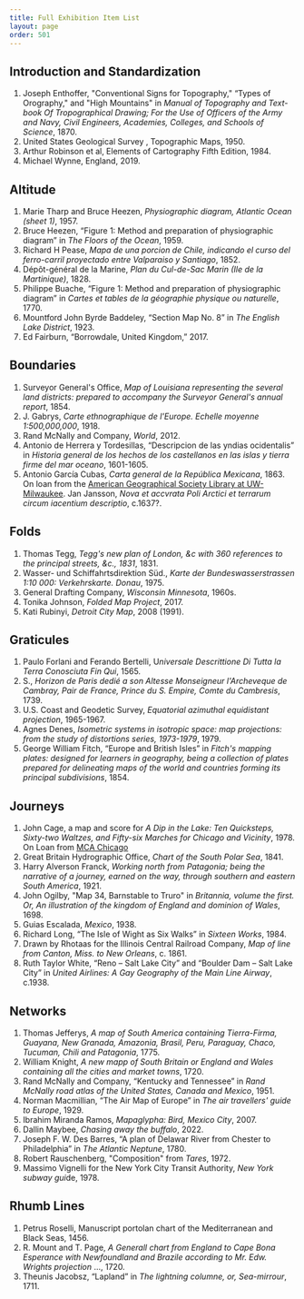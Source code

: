 ```yaml
---
title: Full Exhibition Item List
layout: page
order: 501
---
```


## Introduction and Standardization
1. Joseph Enthoffer, "Conventional Signs for Topography," “Types of Orography," and "High Mountains" in *Manual of Topography and Text-book Of Tropographical Drawing; For the Use of Officers of the Army and Navy, Civil Engineers, Academies, Colleges, and Schools of Science*, 1870.
2. United States Geological Survey , Topographic Maps, 1950.
3. Arthur Robinson et al, Elements of Cartography Fifth Edition, 1984.
4. Michael Wynne, England, 2019.

## Altitude
1. Marie Tharp and Bruce Heezen, *Physiographic diagram, Atlantic Ocean (sheet 1)*, 1957.
2. Bruce Heezen, “Figure 1: Method and preparation of physiographic diagram” in *The Floors of the Ocean*, 1959.
3. Richard H Pease, *Mapa de una porcion de Chile, indicando el curso del ferro-carril proyectado entre Valparaiso y Santiago*, 1852.
4. Dépôt-général de la Marine, *Plan du Cul-de-Sac Marin (Ile de la Martinique)*, 1828.
5. Philippe Buache, “Figure 1: Method and preparation of physiographic diagram” in *Cartes et tables de la géographie physique ou naturelle*, 1770.
6. Mountford John Byrde Baddeley, “Section Map No. 8” in *The English Lake District*, 1923.
7. Ed Fairburn, “Borrowdale, United Kingdom,” 2017.

## Boundaries
1. Surveyor General's Office, *Map of Louisiana representing the several land districts: prepared to accompany the Surveyor General's annual report*, 1854.
2. J. Gabrys, *Carte ethnographique de l'Europe. Echelle moyenne 1:500,000,000*, 1918.
3. Rand McNally and Company, *World*, 2012.
4. Antonio de Herrera y Tordesillas, “Descripcion de las yndias ocidentalis” in *Historia general de los hechos de los castellanos en las islas y tierra firme del mar oceano*, 1601-1605.
5. Antonio García Cubas, *Carta general de la República Mexicana*, 1863. On loan from the [American Geographical Society Library at UW-Milwaukee](https://uwm.edu/libraries/agsl/).
Jan Jansson, *Nova et accvrata Poli Arctici et terrarum circum iacentium descriptio*, c.1637?.

## Folds
1. Thomas Tegg, *Tegg's new plan of London, &c with 360 references to the principal streets, &c., 1831*, 1831.
2. Wasser- und Schiffahrtsdirektion Süd., *Karte der Bundeswasserstrassen 1:10 000: Verkehrskarte. Donau*, 1975.
3. General Drafting Company, *Wisconsin Minnesota*, 1960s.
4. Tonika Johnson, *Folded Map Project*, 2017.
5. Kati Rubinyi, *Detroit City Map*, 2008 (1991).

## Graticules
1. Paulo Forlani and Ferando Bertelli, U*niversale Descrittione Di Tutta la Terra Conosciuta Fin Qui*, 1565.
2. S., *Horizon de Paris dedié a son Altesse Monseigneur l'Archeveque de Cambray, Pair de France, Prince du S. Empire, Comte du Cambresis*, 1739.
3. U.S. Coast and Geodetic Survey, *Equatorial azimuthal equidistant projection*, 1965-1967.
4. Agnes Denes, *Isometric systems in isotropic space: map projections: from the study of distortions series, 1973-1979*, 1979.
5. George William Fitch, “Europe and British Isles” in *Fitch's mapping plates: designed for learners in geography, being a collection of plates prepared for delineating maps of the world and countries forming its principal subdivisions*, 1854.

## Journeys
1. John Cage, a map and score for *A Dip in the Lake: Ten Quicksteps, Sixty-two Waltzes, and Fifty-six Marches for Chicago and Vicinity*, 1978. On Loan from [MCA Chicago](https://mcachicago.org/)
2. Great Britain Hydrographic Office, *Chart of the South Polar Sea*, 1841.
3. Harry Alverson Franck, *Working north from Patagonia; being the narrative of a journey, earned on the way, through southern and eastern South America*, 1921.
4. John Ogilby, "Map 34, Barnstable to Truro" in *Britannia, volume the first. Or, An illustration of the kingdom of England and dominion of Wales*, 1698.
5. Guias Escalada, *Mexico*, 1938.
6. Richard Long, “The Isle of Wight as Six Walks” in *Sixteen Works*, 1984.
7. Drawn by Rhotaas for the Illinois Central Railroad Company, *Map of line from Canton, Miss. to New Orleans*, c. 1861.
8. Ruth Taylor White, “Reno – Salt Lake City” and “Boulder Dam – Salt Lake City” in *United Airlines: A Gay Geography of the Main Line Airway*, c.1938.

## Networks
1. Thomas Jefferys, *A map of South America containing Tierra-Firma, Guayana, New Granada, Amazonia, Brasil, Peru, Paraguay, Chaco, Tucuman, Chili and Patagonia*, 1775.
2. William Knight, *A new mapp of South Britain or England and Wales containing all the cities and market towns*, 1720.
3. Rand McNally and Company, “Kentucky and Tennessee” in *Rand McNally road atlas of the United States, Canada and Mexico*, 1951.
4. Norman Macmillian, “The Air Map of Europe” in *The air travellers' guide to Europe*, 1929.
5. Ibrahim Miranda Ramos, *Mapaglypha: Bird, Mexico City*, 2007.
6. Dallin Maybee, *Chasing away the buffalo*, 2022.
7. Joseph F. W. Des Barres, “A plan of Delawar River from Chester to Philadelphia” in *The Atlantic Neptune*, 1780.
8. Robert Rauschenberg, "Composition" from *Tares*, 1972.
9. Massimo Vignelli for the New York City Transit Authority, *New York subway gui*de, 1978.

## Rhumb Lines
1. Petrus Roselli, Manuscript portolan chart of the Mediterranean and Black Seas, 1456.
2. R. Mount and T. Page, *A Generall chart from England to Cape Bona Esperance with Newfoundland and Brazile according to Mr. Edw. Wrights projection* ..., 1720.
3. Theunis Jacobsz, “Lapland” in *The lightning columne, or, Sea-mirrour*, 1711.







